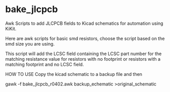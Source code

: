 # bake_jlcpcb

Awk Scripts to add JLCPCB fields to Kicad schematics for automation using KiKit.

Here are awk scripts for basic smd resistors, choose the script based on the smd size you are using.

This script will add the LCSC field containing the LCSC part number for the matching resistance value 
  for resistors with no footprint 
  or resistors with a matching footprint and no LCSC field.

HOW TO USE
Copy the kicad schematic to a backup file and then 

  gawk -f bake_jlcpcb_r0402.awk backup_echematic >original_schematic
  
